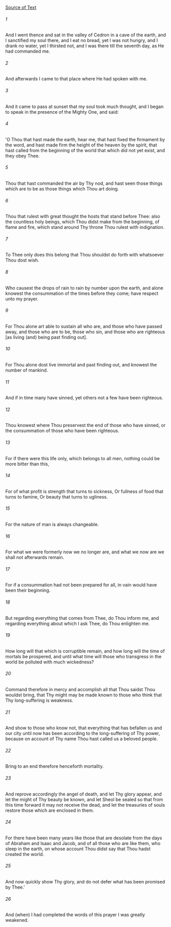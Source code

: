 [Source of Text](https://github.com/scrollmapper/bible_databases_deuterocanonical)

###### 1
And I went thence and sat in the valley of Cedron in a cave of the earth, and I sanctified my soul there, and I eat no bread, yet I was not hungry, and I drank no water, yet I thirsted not, and I was there till the seventh day, as He had commanded me.

###### 2
And afterwards I came to that place where He had spoken with me.

###### 3
And it came to pass at sunset that my soul took much thought, and I began to speak in the presence of the Mighty One, and said:

###### 4
'O Thou that hast made the earth, hear me, that hast fixed the firmament by the word, and hast made firm the height of the heaven by the spirit, that hast called from the beginning of the world that which did not yet exist, and they obey Thee.

###### 5
Thou that hast commanded the air by Thy nod, and hast seen those things which are to be as those things which Thou art doing.

###### 6
Thou that rulest with great thought the hosts that stand before Thee: also the countless holy beings, which Thou didst make from the beginning, of flame and fire, which stand around Thy throne Thou rulest with indignation.

###### 7
To Thee only does this belong that Thou shouldst do forth with whatsoever Thou dost wish.

###### 8
Who causest the drops of rain to rain by number upon the earth, and alone knowest the consummation of the times before they come; have respect unto my prayer.

###### 9
For Thou alone art able to sustain all who are, and those who have passed away, and those who are to be, those who sin, and those who are righteous [as living (and) being past finding out].

###### 10
For Thou alone dost live immortal and past finding out, and knowest the number of mankind.

###### 11
And if in time many have sinned, yet others not a few have been righteous.

###### 12
Thou knowest where Thou preservest the end of those who have sinned, or the consummation of those who have been righteous.

###### 13
For if there were this life only, which belongs to all men, nothing could be more bitter than this,

###### 14
For of what profit is strength that turns to sickness, Or fullness of food that turns to famine, Or beauty that turns to ugliness.

###### 15
For the nature of man is always changeable.

###### 16
For what we were formerly now we no longer are, and what we now are we shall not afterwards remain.

###### 17
For if a consummation had not been prepared for all, in vain would have been their beginning.

###### 18
But regarding everything that comes from Thee, do Thou inform me, and regarding everything about which I ask Thee, do Thou enlighten me.

###### 19
How long will that which is corruptible remain, and how long will the time of mortals be prospered, and until what time will those who transgress in the world be polluted with much wickedness?

###### 20
Command therefore in mercy and accomplish all that Thou saidst Thou wouldst bring, that Thy might may be made known to those who think that Thy long-suffering is weakness.

###### 21
And show to those who know not, that everything that has befallen us and our city until now has been according to the long-suffering of Thy power, because on account of Thy name Thou hast called us a beloved people.

###### 22
Bring to an end therefore henceforth mortality.

###### 23
And reprove accordingly the angel of death, and let Thy glory appear, and let the might of Thy beauty be known, and let Sheol be sealed so that from this time forward it may not receive the dead, and let the treasuries of souls restore those which are enclosed in them.

###### 24
For there have been many years like those that are desolate from the days of Abraham and Isaac and Jacob, and of all those who are like them, who sleep in the earth, on whose account Thou didst say that Thou hadst created the world.

###### 25
And now quickly show Thy glory, and do not defer what has been promised by Thee.'

###### 26
And (when) I had completed the words of this prayer I was greatly weakened.